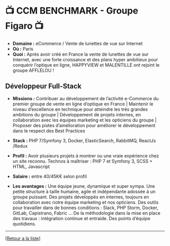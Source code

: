 # 📺 CCM BENCHMARK - Groupe Figaro 📺

- **Domaine :** eCommerce / Vente de lunettes de vue sur Internet
- **Où :** Paris
- **Quoi :** Après avoir créé en France la vente de lunettes de vue sur Internet, avec une forte croissance et des plans hyper ambitieux pour conquérir l’optique en ligne, HAPPYVIEW et MALENTILLE ont rejoint le groupe AFFLELOU !

## Développeur Full-Stack

- **Missions :** Contribuer au développement de l’activité e-Commerce du premier groupe de vente en ligne d’optique en France | Maintenir le niveau d’excellence en technique pour atteindre les très grandes ambitions du groupe | Développement de projets internes, en collaboration avec les équipes marketing et les opticiens du groupe | Proposer des pistes d’amélioration pour améliorer le développement dans le respect des Best Practices

- **Stack :** PHP 7/Symfony 3, Docker, ElasticSearch, RabbitMQ, ReactJs /Redux

- **Profil :** Avoir plusieurs projets à montrer ou une vraie expérience chez un site reconnu. Technos à maîtriser : PHP 7 et Symfony 3, SCSS + HTML, Javascript

- **Salaire :** entre 40/45K€ selon profil

- **Les avantages :** Une équipe jeune, dynamique et super sympa. Une petite structure à taille humaine, agile et indépendante adossée à un groupe puissant. Des projets développés en internes, toujours en collaboration avec notre équipe marketing et nos opticiens. Des outils pour travailler dans de bonnes conditions : Slack, PHP Storm, Docker, GitLab, Capistrano, Fabric … De la méthodologie dans la mise en place des travaux : intégration continue et entraide. Des points d’équipe quotidiens.

----
<a href="https://github.com/jlondiche/job-board-php/blob/master/00README.md">[Retour a la liste]</a>